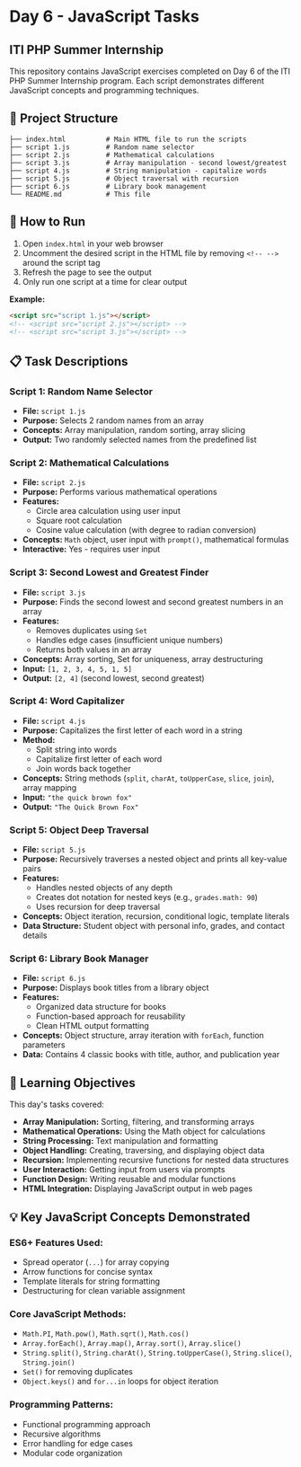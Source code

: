 # Day 6 - JavaScript Tasks
## ITI PHP Summer Internship

This repository contains JavaScript exercises completed on Day 6 of the ITI PHP Summer Internship program. Each script demonstrates different JavaScript concepts and programming techniques.

## 📁 Project Structure

```
├── index.html          # Main HTML file to run the scripts
├── script 1.js         # Random name selector
├── script 2.js         # Mathematical calculations
├── script 3.js         # Array manipulation - second lowest/greatest
├── script 4.js         # String manipulation - capitalize words
├── script 5.js         # Object traversal with recursion
├── script 6.js         # Library book management
└── README.md           # This file
```

## 🚀 How to Run

1. Open `index.html` in your web browser
2. Uncomment the desired script in the HTML file by removing `<!-- -->` around the script tag
3. Refresh the page to see the output
4. Only run one script at a time for clear output

**Example:**
```html
<script src="script 1.js"></script>
<!-- <script src="script 2.js"></script> -->
<!-- <script src="script 3.js"></script> -->
```

## 📋 Task Descriptions

### Script 1: Random Name Selector
- **File:** `script 1.js`
- **Purpose:** Selects 2 random names from an array
- **Concepts:** Array manipulation, random sorting, array slicing
- **Output:** Two randomly selected names from the predefined list

### Script 2: Mathematical Calculations
- **File:** `script 2.js`
- **Purpose:** Performs various mathematical operations
- **Features:**
  - Circle area calculation using user input
  - Square root calculation
  - Cosine value calculation (with degree to radian conversion)
- **Concepts:** `Math` object, user input with `prompt()`, mathematical formulas
- **Interactive:** Yes - requires user input

### Script 3: Second Lowest and Greatest Finder
- **File:** `script 3.js`
- **Purpose:** Finds the second lowest and second greatest numbers in an array
- **Features:**
  - Removes duplicates using `Set`
  - Handles edge cases (insufficient unique numbers)
  - Returns both values in an array
- **Concepts:** Array sorting, Set for uniqueness, array destructuring
- **Input:** `[1, 2, 3, 4, 5, 1, 5]`
- **Output:** `[2, 4]` (second lowest, second greatest)

### Script 4: Word Capitalizer
- **File:** `script 4.js`
- **Purpose:** Capitalizes the first letter of each word in a string
- **Method:** 
  - Split string into words
  - Capitalize first letter of each word
  - Join words back together
- **Concepts:** String methods (`split`, `charAt`, `toUpperCase`, `slice`, `join`), array mapping
- **Input:** `"the quick brown fox"`
- **Output:** `"The Quick Brown Fox"`

### Script 5: Object Deep Traversal
- **File:** `script 5.js`
- **Purpose:** Recursively traverses a nested object and prints all key-value pairs
- **Features:**
  - Handles nested objects of any depth
  - Creates dot notation for nested keys (e.g., `grades.math: 90`)
  - Uses recursion for deep traversal
- **Concepts:** Object iteration, recursion, conditional logic, template literals
- **Data Structure:** Student object with personal info, grades, and contact details

### Script 6: Library Book Manager
- **File:** `script 6.js`
- **Purpose:** Displays book titles from a library object
- **Features:**
  - Organized data structure for books
  - Function-based approach for reusability
  - Clean HTML output formatting
- **Concepts:** Object structure, array iteration with `forEach`, function parameters
- **Data:** Contains 4 classic books with title, author, and publication year

## 🎯 Learning Objectives

This day's tasks covered:

- **Array Manipulation:** Sorting, filtering, and transforming arrays
- **Mathematical Operations:** Using the Math object for calculations
- **String Processing:** Text manipulation and formatting
- **Object Handling:** Creating, traversing, and displaying object data
- **Recursion:** Implementing recursive functions for nested data structures
- **User Interaction:** Getting input from users via prompts
- **Function Design:** Writing reusable and modular functions
- **HTML Integration:** Displaying JavaScript output in web pages

## 💡 Key JavaScript Concepts Demonstrated

### ES6+ Features Used:
- Spread operator (`...`) for array copying
- Arrow functions for concise syntax
- Template literals for string formatting
- Destructuring for clean variable assignment

### Core JavaScript Methods:
- `Math.PI`, `Math.pow()`, `Math.sqrt()`, `Math.cos()`
- `Array.forEach()`, `Array.map()`, `Array.sort()`, `Array.slice()`
- `String.split()`, `String.charAt()`, `String.toUpperCase()`, `String.slice()`, `String.join()`
- `Set()` for removing duplicates
- `Object.keys()` and `for...in` loops for object iteration

### Programming Patterns:
- Functional programming approach
- Recursive algorithms
- Error handling for edge cases
- Modular code organization

